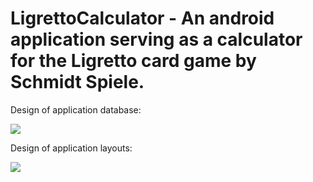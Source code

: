 # LigrettoCalculator - An android application serving as a calculator for the Ligretto card game by Schmidt Spiele.

Design of application database:

![](https://i.ibb.co/QjRNCh2/Ligretto-app-diagram.png)

Design of application layouts: 

![](https://i.ibb.co/KjvVxDw/Artboard3.jpg)
